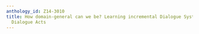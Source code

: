 ```yaml
---
anthology_id: Z14-3010
title: How domain-general can we be? Learning incremental Dialogue Systems without
  Dialogue Acts
---
```

